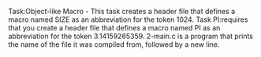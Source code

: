 Task:Object-like Macro - This task creates a header file that defines a macro named SIZE as an abbreviation for the token 1024.
Task PI:requires that you create  a header file that defines a macro named PI as an abbreviation for the token 3.14159265359.
2-main.c is a program that prints the name of the file it was compiled from, followed by a new line.
